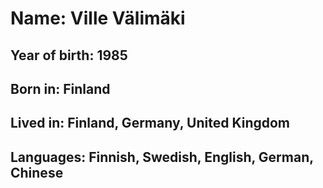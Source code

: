 # Name: Ville Välimäki
## Year of birth: 1985
## Born in: Finland
## Lived in: Finland, Germany, United Kingdom
## Languages: Finnish, Swedish, English, German, Chinese
